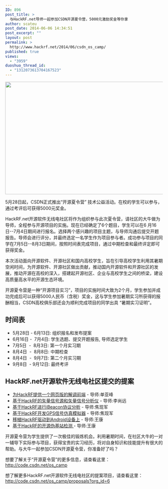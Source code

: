 ```yaml
---
ID: 896
post_title: >
  与HackRF.net导师一起参加CSDN开源夏令营，5000元激励奖金等你拿
author: scateu
post_date: 2014-06-06 14:34:51
post_excerpt: ""
layout: post
permalink: >
  http://www.hackrf.net/2014/06/csdn_os_camp/
published: true
views:
  - "3959"
duoshuo_thread_id:
  - "1312073613704167523"
---
```

<img class="alignnone" src="http://code.csdn.net/assets/camp_banner-66eaf70498b70abbb1f2481aba660cea.png" alt="" width="1920" height="360" />

5月28日起，CSDN正式推出“开源夏令营” 技术公益活动。在校的学生可以参与，通过考评后可获得5000元奖金。

HackRF.net开源软件无线电社区将作为组织参与此次夏令营，请社区的大牛做为导师，全程参与开源项目的实施。现在已经确定了6个题目，学生可以在6 月16日--7月4日期间进行报名。选择两个感兴趣的项目主题，与导师沟通后提交开题报告。导师会进行评分，并最终选定一名学生作为项目参与者。成功参与项目的同学在7月5日--8月3日期间，按照时间表完成项目，通过中期检查和最终评定即可获得奖金。

本次活动面向开源软件、开源社区和国内高校学生，旨在引导高校学生利用其暑期空闲时间，为开源软件、开源社区做出贡献，推动国内开源软件和开源社区的发展，推动开源在高校的深入，搭建起开源社区、企业与高校学生之间的桥梁，建设高质量高水平的开源生态环境。

开源夏令营是一种“开源项目实习”，项目的实施时间大致为2个月，学生参加并成功完成后可以获得5000人民币（含税）奖金，这与学生参加暑期实习所获得的报酬相当，CSDN高校俱乐部还会为顺利完成项目的同学出具 “暑期实习证明”。
<h2>时间表</h2>
<ul>
	<li>5月28日 - 6月13日: 组织报名和发布提案</li>
	<li>6月16日 -  7月4日: 学生选题、提交开题报告, 导师选定学生</li>
	<li>7月5日  -  8月3日: 第一个月实习期</li>
	<li>8月4日  -  8月8日: 中期检查</li>
	<li>8月4日  -  9月7日: 第二个月实习期</li>
	<li>9月8日  - 9月12日: 最终考评</li>
</ul>
<h2>HackRF.net开源软件无线电社区提交的提案</h2>
<ul>
	<li><a href="http://code.csdn.net/os_camp/6/proposals/7">为HackRF提供一个网页版的解调前端</a> - 导师:单亚峰</li>
	<li><a href="http://code.csdn.net/os_camp/6/proposals/6">基于HackRF的矢量信号源和矢量信号分析仪</a> - 导师:李尚远</li>
	<li><a href="http://code.csdn.net/os_camp/6/proposals/5">基于HackRF进行iBeacon协议分析</a> - 导师:焦现军</li>
	<li><a href="http://code.csdn.net/os_camp/6/proposals/4">基于HackRF开发GPS信号仿真模拟器</a> - 导师:焦现军</li>
	<li><a href="http://code.csdn.net/os_camp/6/proposals/3">移植HackRF驱动到Android设备上</a> - 导师:王康</li>
	<li><a href="http://code.csdn.net/os_camp/6/proposals/2">基于HackRF的开源伪基站检测 </a>- 导师:王康</li>
</ul>
开源夏令营为学生提供了一次极佳的锻炼机会。利用暑期时间，在社区大牛的一对一辅导下实际参与项目，获得宝贵的实习经历，将对自身知识和技能提升有很大的帮助。与大牛一起参加CSDN开源夏令营，你准备好了吗？

想要了解关于“开源夏令营”的更多信息，请查看这里：<a href="http://code.csdn.net/os_camp">http://code.csdn.net/os_camp</a>

想了解更多HackRF.net开源软件无线电社区的提案项目，请查看这里：<a href="http://code.csdn.net/os_camp/proposals?org_id=6">http://code.csdn.net/os_camp/proposals?org_id=6</a>